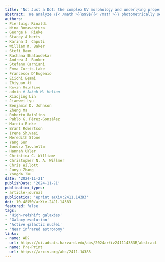 ```yaml
---
title: 'Not Just a Dot: the complex UV morphology and underlying properties of Little Red Dots'
abstract: 'We analyze {{< /math >}}$99${{< /math >}} photometrically selected Little Red Dots (LRDs) at {{< /math >}}$z \sim 4-8${{< /math >}} in the GOODS fields, leveraging ultra-deep JADES NIRCam short-wavelength (SW) data. We examine the morphology of {{< /math >}}$30${{< /math >}} LRDs; the remaining {{< /math >}}$69${{< /math >}} are predominantly compact, i.e., are strongly dominated by sources {{< /math >}}$< 400\ \mathrm{parsec}${{< /math >}} in diameter and lack extended components even in stacked SW band images. Among the LRDs selected for morphological analysis, {{< /math >}}$50\%${{< /math >}} show at least two distinct, associated sources or galaxy components, while the others appear as single sources with highly asymmetric structures. We find median stellar masses of {{< /math >}}$\mathrm{log}_{10}(M_{\ast}/M_{\odot}) = 9.07_{-0.08}^{+0.11}${{< /math >}} for pure stellar models with {{< /math >}}$A_{V} \sim 1.16_{-0.21}^{+0.11}\ \mathrm{mag}${{< /math >}}, and {{< /math >}}$\mathrm{log}_{10}(M_{\ast}/M_{\odot}) = 9.67_{-0.27}^{+0.17}${{< /math >}} for models including AGNs, where {{< /math >}}$A_{V} \sim 2.74_{-0.71}^{+0.55}\ \mathrm{mag}${{< /math >}}, consistent with recent results showing LRDs tend to have high stellar masses and dust content when fitted with AGN models. NIRSpec spectra are available for {{< /math >}}$15${{< /math >}} sources, {{< /math >}}$6${{< /math >}} of which fall within the morphological analysis sample and show multiple components. Among these {{< /math >}}$15${{< /math >}}, broad H-alpha emission is detected in {{< /math >}}$40\%${{< /math >}}, with full-width half-maximum (FWHM) ranging from {{< /math >}}$1200${{< /math >}} to {{< /math >}}$2900\ \mathrm{km/s}${{< /math >}}. One source exhibits broad H-beta emission with {{< /math >}}$\mathrm{FWHM} = 2000 \pm 500\ \mathrm{km/s}${{< /math >}}. Analysis of line ratios probing the interstellar medium (ISM) reveals a composite nature, indicating AGN activity combined with stellar processes. These findings suggest LRDs have a mixed nature, with AGN signatures in some cases linked to disturbed morphologies observed at rest-frame UV wavelengths.'
authors:
- Pierluigi Rinaldi
- Nina Bonaventura
- George H. Rieke
- Stacey Alberts
- Karina I. Caputi
- William M. Baker
- Stefi Baum
- Rachana Bhatawdekar
- Andrew J. Bunker
- Stefano Carniani
- Emma Curtis-Lake
- Francesco D'Eugenio
- Eiichi Egami
- Zhiyuan Ji
- Kevin Hainline
- admin # Jakob M. Helton
- Xiaojing Lin
- Jianwei Lyu
- Benjamin D. Johnson
- Zheng Ma
- Roberto Maiolino
- Pablo G. Pérez-González
- Marcia Rieke
- Brant Robertson
- Irene Shivaei
- Meredith Stone
- Yang Sun
- Sandro Tacchella
- Hannah Übler
- Christina C. Williams
- Christopher N. A. Willmer
- Chris Willott
- Junyu Zhang
- Yongda Zhu
date: '2024-11-21'
publishDate: '2024-11-21'
publication_types:
- article-journal
publication: 'eprint arXiv:2411.14383'
doi: 10.48550/arXiv.2411.14383
featured: false
tags:
- 'High-redshift galaxies'
- 'Galaxy evolution'
- 'Active galactic nuclei'
- 'Near infrared astronomy'
links:
- name: ADS
  url: https://ui.adsabs.harvard.edu/abs/2024arXiv241114383R/abstract
- name: Pre-Print
  url: https://arxiv.org/abs/2411.14383
---
```

